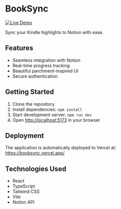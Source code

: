 # BookSync

[![Live Demo](https://img.shields.io/badge/demo-live-brightgreen)](https://booksync.vercel.app/)

Sync your Kindle highlights to Notion with ease.

## Features
- Seamless integration with Notion
- Real-time progress tracking
- Beautiful parchment-inspired UI
- Secure authentication

## Getting Started

1. Clone the repository
2. Install dependencies: `npm install`
3. Start development server: `npm run dev`
4. Open [http://localhost:5173](http://localhost:5173) in your browser

## Deployment

The application is automatically deployed to Vercel at:
https://booksync.vercel.app/

## Technologies Used
- React
- TypeScript
- Tailwind CSS
- Vite
- Notion API
